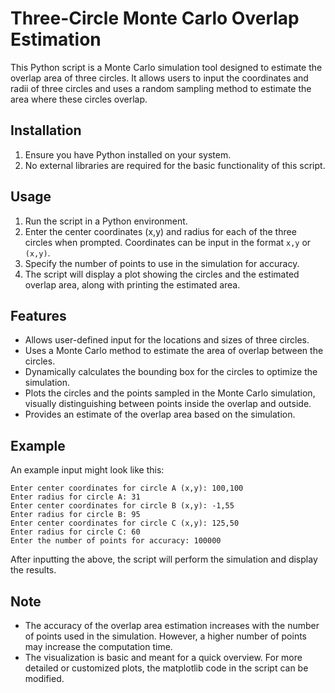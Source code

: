 # Three-Circle Monte Carlo Overlap Estimation

This Python script is a Monte Carlo simulation tool designed to estimate the overlap area of three circles. It allows users to input the coordinates and radii of three circles and uses a random sampling method to estimate the area where these circles overlap.

## Installation

1. Ensure you have Python installed on your system.
2. No external libraries are required for the basic functionality of this script.

## Usage

1. Run the script in a Python environment.
2. Enter the center coordinates (x,y) and radius for each of the three circles when prompted. Coordinates can be input in the format `x,y` or `(x,y)`.
3. Specify the number of points to use in the simulation for accuracy.
4. The script will display a plot showing the circles and the estimated overlap area, along with printing the estimated area.

## Features

- Allows user-defined input for the locations and sizes of three circles.
- Uses a Monte Carlo method to estimate the area of overlap between the circles.
- Dynamically calculates the bounding box for the circles to optimize the simulation.
- Plots the circles and the points sampled in the Monte Carlo simulation, visually distinguishing between points inside the overlap and outside.
- Provides an estimate of the overlap area based on the simulation.

## Example

An example input might look like this:
```
Enter center coordinates for circle A (x,y): 100,100
Enter radius for circle A: 31
Enter center coordinates for circle B (x,y): -1,55
Enter radius for circle B: 95
Enter center coordinates for circle C (x,y): 125,50
Enter radius for circle C: 60
Enter the number of points for accuracy: 100000
```
After inputting the above, the script will perform the simulation and display the results.

## Note

- The accuracy of the overlap area estimation increases with the number of points used in the simulation. However, a higher number of points may increase the computation time.
- The visualization is basic and meant for a quick overview. For more detailed or customized plots, the matplotlib code in the script can be modified.
